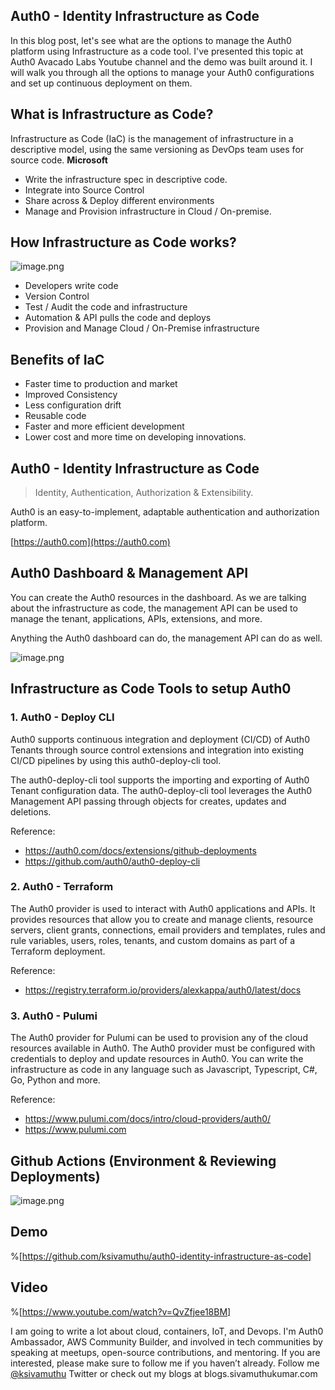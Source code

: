 ## Auth0 - Identity Infrastructure as Code

In this blog post, let's see what are the options to manage the Auth0 platform using Infrastructure as a code tool. I've presented this topic at Auth0 Avacado Labs Youtube channel and the demo was built around it. I will walk you through all the options to manage your Auth0 configurations and set up continuous deployment on them.

## What is Infrastructure as Code?

Infrastructure as Code (IaC) is the management of infrastructure in a descriptive model, using the same versioning as DevOps team uses for source code. **Microsoft**

* Write the infrastructure spec in descriptive code.
* Integrate into Source Control 
* Share across & Deploy different environments
* Manage and Provision infrastructure in Cloud / On-premise.


## How Infrastructure as Code works?

![image.png](https://cdn.hashnode.com/res/hashnode/image/upload/v1630554234983/cqi69GBpY.png)

* Developers write code
* Version Control
* Test / Audit the code and infrastructure
* Automation & API pulls the code and deploys
* Provision and Manage Cloud / On-Premise infrastructure

## Benefits of IaC

* Faster time to production and market
* Improved Consistency
* Less configuration drift
* Reusable code
* Faster and more efficient development
* Lower cost and more time on developing innovations.

## Auth0 - Identity Infrastructure as Code
> Identity, Authentication, Authorization & Extensibility.

Auth0 is an easy-to-implement, adaptable authentication and authorization platform. 

[https://auth0.com](https://auth0.com)

## Auth0 Dashboard & Management API

You can create the Auth0 resources in the dashboard. As we are talking about the infrastructure as code, the management API can be used to manage the tenant, applications, APIs, extensions, and more.

Anything the Auth0 dashboard can do, the management API can do as well.


![image.png](https://cdn.hashnode.com/res/hashnode/image/upload/v1630554278066/uU6jRzRy8.png)

## Infrastructure as Code Tools to setup Auth0

### 1. Auth0 - Deploy CLI

Auth0 supports continuous integration and deployment (CI/CD) of Auth0 Tenants through source control extensions and integration into existing CI/CD pipelines by using this auth0-deploy-cli tool.

The auth0-deploy-cli tool supports the importing and exporting of Auth0 Tenant configuration data. The auth0-deploy-cli tool leverages the Auth0 Management API passing through objects for creates, updates and deletions.

Reference:

* https://auth0.com/docs/extensions/github-deployments
* https://github.com/auth0/auth0-deploy-cli

### 2. Auth0 - Terraform 

The Auth0 provider is used to interact with Auth0 applications and APIs. It provides resources that allow you to create and manage clients, resource servers, client grants, connections, email providers and templates, rules and rule variables, users, roles, tenants, and custom domains as part of a Terraform deployment.

Reference:
* https://registry.terraform.io/providers/alexkappa/auth0/latest/docs

### 3. Auth0 - Pulumi

The Auth0 provider for Pulumi can be used to provision any of the cloud resources available in Auth0. The Auth0 provider must be configured with credentials to deploy and update resources in Auth0. You can write the infrastructure as code in any language such as Javascript, Typescript, C#, Go, Python and more.

Reference:
* https://www.pulumi.com/docs/intro/cloud-providers/auth0/
* https://www.pulumi.com

## Github Actions (Environment & Reviewing Deployments)

![image.png](https://cdn.hashnode.com/res/hashnode/image/upload/v1630554311389/gGAr_bIl4.png)
[](./docs/actions.png)

## Demo

%[https://github.com/ksivamuthu/auth0-identity-infrastructure-as-code]

## Video
%[https://www.youtube.com/watch?v=QvZfjee18BM]

I am going to write a lot about cloud, containers, IoT, and Devops. I'm Auth0 Ambassador, AWS Community Builder, and involved in tech communities by speaking at meetups, open-source contributions, and mentoring. If you are interested, please make sure to follow me if you haven’t already. Follow me  [@ksivamuthu](https://www.twitter.com/ksivamuthu)  Twitter or check out my blogs at blogs.sivamuthukumar.com

